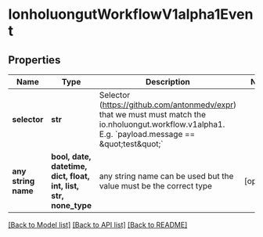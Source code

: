 # IonholuongutWorkflowV1alpha1Event


## Properties
Name | Type | Description | Notes
------------ | ------------- | ------------- | -------------
**selector** | **str** | Selector (https://github.com/antonmedv/expr) that we must must match the io.nholuongut.workflow.v1alpha1. E.g. &#x60;payload.message &#x3D;&#x3D; \&quot;test\&quot;&#x60; | 
**any string name** | **bool, date, datetime, dict, float, int, list, str, none_type** | any string name can be used but the value must be the correct type | [optional]

[[Back to Model list]](../README.md#documentation-for-models) [[Back to API list]](../README.md#documentation-for-api-endpoints) [[Back to README]](../README.md)


